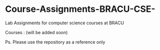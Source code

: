 # Course-Assignments-BRACU-CSE-
Lab Assignments for computer science courses at BRACU

Courses :  (will be added soon)

Ps. Please use the repository as a reference only
